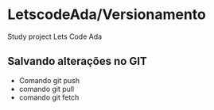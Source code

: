 # LetscodeAda/Versionamento
Study project Lets Code Ada

## Salvando alterações no GIT
* Comando git push
* comando git pull
* comando git fetch
